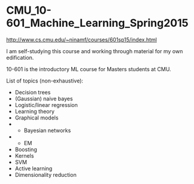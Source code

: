 # CMU_10-601_Machine_Learning_Spring2015
http://www.cs.cmu.edu/~ninamf/courses/601sp15/index.html

I am self-studying this course and working through material for my own edification.

10-601 is the introductory ML course for Masters students at CMU. 

List of topics (non-exhaustive):
- Decision trees
- (Gaussian) naive bayes 
- Logistic/linear regression
- Learning theory
- Graphical models
- - Bayesian networks
- - EM
- Boosting
- Kernels
- SVM
- Active learning
-  Dimensionality reduction
